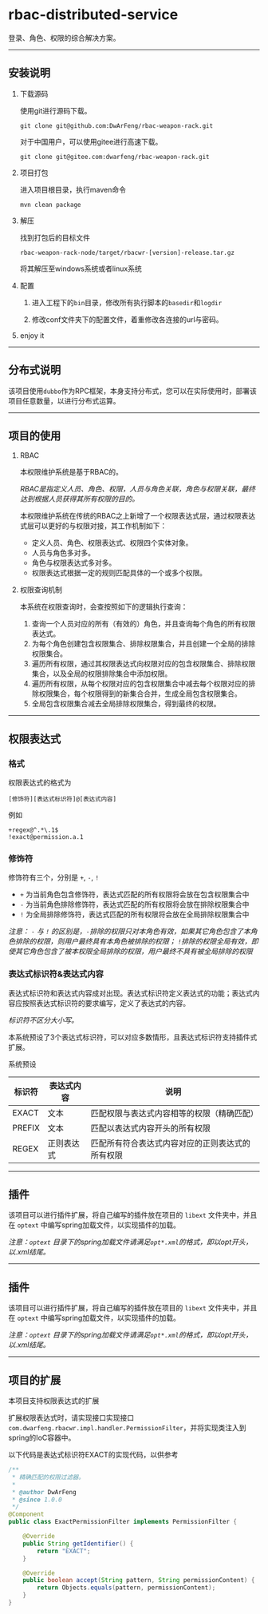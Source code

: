# rbac-distributed-service

登录、角色、权限的综合解决方案。

---

## 安装说明

1. 下载源码

   使用git进行源码下载。
   ```
   git clone git@github.com:DwArFeng/rbac-weapon-rack.git
   ```
   对于中国用户，可以使用gitee进行高速下载。
   ```
   git clone git@gitee.com:dwarfeng/rbac-weapon-rack.git
   ```
   
2. 项目打包

   进入项目根目录，执行maven命令
   ```
   mvn clean package
   ```
   
3. 解压

   找到打包后的目标文件 
   ```
   rbac-weapon-rack-node/target/rbacwr-[version]-release.tar.gz
   ```
   将其解压至windows系统或者linux系统
   
4. 配置

   1. 进入工程下的`bin`目录，修改所有执行脚本的`basedir`和`logdir`
      
   2. 修改conf文件夹下的配置文件，着重修改各连接的url与密码。
   
5. enjoy it

---

## 分布式说明

该项目使用`dubbo`作为RPC框架，本身支持分布式，您可以在实际使用时，部署该项目任意数量，以进行分布式运算。

---

## 项目的使用

1. RBAC
  
   本权限维护系统是基于RBAC的。
   
   *RBAC是指定义人员、角色、权限，人员与角色关联，角色与权限关联，最终达到根据人员获得其所有权限的目的。*
   
   本权限维护系统在传统的RBAC之上新增了一个权限表达式层，通过权限表达式层可以更好的与权限对接，其工作机制如下：
   
   - 定义人员、角色、权限表达式、权限四个实体对象。
   - 人员与角色多对多。
   - 角色与权限表达式多对多。
   - 权限表达式根据一定的规则匹配具体的一个或多个权限。
   
2. 权限查询机制
   
   本系统在权限查询时，会查按照如下的逻辑执行查询：
   
     1. 查询一个人员对应的所有（有效的）角色，并且查询每个角色的所有权限表达式。
     2. 为每个角色创建包含权限集合、排除权限集合，并且创建一个全局的排除权限集合。
     3. 遍历所有权限，通过其权限表达式向权限对应的包含权限集合、排除权限集合，以及全局的权限排除集合中添加权限。
     4. 遍历所有权限，从每个权限对应的包含权限集合中减去每个权限对应的排除权限集合，每个权限得到的新集合合并，生成全局包含权限集合。
     5. 全局包含权限集合减去全局排除权限集合，得到最终的权限。
     
---

## 权限表达式

### 格式

权限表达式的格式为

```
[修饰符][表达式标识符]@[表达式内容]
```

例如

```
+regex@^.*\.1$
!exact@permission.a.1
```

### 修饰符

修饰符有三个，分别是 `+`, `-`, `!`

- `+` 为当前角色包含修饰符，表达式匹配的所有权限将会放在包含权限集合中
- `-` 为当前角色排除修饰符，表达式匹配的所有权限将会放在排除权限集合中
- `!` 为全局排除修饰符，表达式匹配的所有权限将会放在全局排除权限集合中

*注意： `-` 与 `!` 的区别是，`-`排除的权限只对本角色有效，如果其它角色包含了本角色排除的权限，则用户最终具有本角色被排除的权限；
`!`排除的权限全局有效，即使其它角色包含了被本权限全局排除的权限，用户最终不具有被全局排除的权限*

### 表达式标识符&表达式内容

表达式标识符和表达式内容成对出现。表达式标识符定义表达式的功能；表达式内容应按照表达式标识符的要求编写，定义了表达式的内容。

*标识符不区分大小写。*

本系统预设了3个表达式标识符，可以对应多数情形，且表达式标识符支持插件式扩展。

系统预设

|标识符|表达式内容|说明|
|---|---|---|
|EXACT|文本|匹配权限与表达式内容相等的权限（精确匹配）|
|PREFIX|文本|匹配以表达式内容开头的所有权限|
|REGEX|正则表达式|匹配所有符合表达式内容对应的正则表达式的所有权限|

---

## 插件

该项目可以进行插件扩展，将自己编写的插件放在项目的 `libext` 文件夹中，并且在 `optext` 中编写spring加载文件，以实现插件的加载。

*注意：`optext` 目录下的spring加载文件请满足`opt*.xml`的格式，即以opt开头，以.xml结尾。*

---

## 插件

该项目可以进行插件扩展，将自己编写的插件放在项目的 `libext` 文件夹中，并且在 `optext` 中编写spring加载文件，以实现插件的加载。

*注意：`optext` 目录下的spring加载文件请满足`opt*.xml`的格式，即以opt开头，以.xml结尾。*

---

## 项目的扩展

本项目支持权限表达式的扩展

扩展权限表达式时，请实现接口实现接口 
`com.dwarfeng.rbacwr.impl.handler.PermissionFilter`，并将实现类注入到spring的IoC容器中。

以下代码是表达式标识符EXACT的实现代码，以供参考

```java
/**
 * 精确匹配的权限过滤器。
 *
 * @author DwArFeng
 * @since 1.0.0
 */
@Component
public class ExactPermissionFilter implements PermissionFilter {

    @Override
    public String getIdentifier() {
        return "EXACT";
    }

    @Override
    public boolean accept(String pattern, String permissionContent) {
        return Objects.equals(pattern, permissionContent);
    }
}
```
